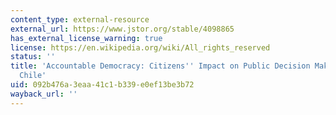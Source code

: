 ```yaml
---
content_type: external-resource
external_url: https://www.jstor.org/stable/4098865
has_external_license_warning: true
license: https://en.wikipedia.org/wiki/All_rights_reserved
status: ''
title: 'Accountable Democracy: Citizens'' Impact on Public Decision Making in Postdictatorship
  Chile'
uid: 092b476a-3eaa-41c1-b339-e0ef13be3b72
wayback_url: ''
---
```

